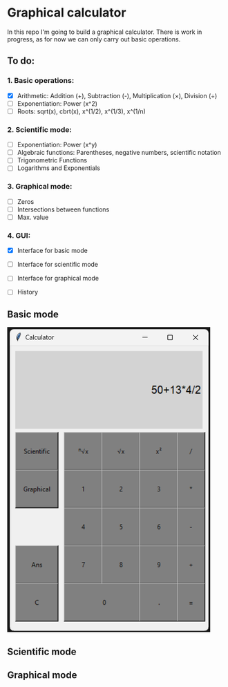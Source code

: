 # Graphical calculator
In this repo I'm going to build a graphical calculator. There is work in progress, as for now we can only carry out basic operations.

## To do:
### 1. Basic operations:
  - [x] Arithmetic: Addition (+), Subtraction (-), Multiplication (×), Division (÷)
  - [ ] Exponentiation: Power (x^2)
  - [ ] Roots: sqrt(x), cbrt(x), x^(1/2), x^(1/3), x^(1/n) 
### 2. Scientific mode:
  - [ ] Exponentiation: Power (x^y) 
  - [ ] Algebraic functions: Parentheses, negative numbers, scientific notation
  - [ ] Trigonometric Functions
  - [ ] Logarithms and Exponentials
### 3. Graphical mode:
  - [ ] Zeros
  - [ ] Intersections between functions
  - [ ] Max. value
### 4. GUI:
  - [x] Interface for basic mode
  - [ ] Interface for scientific mode
  - [ ] Interface for graphical mode
  - [ ] History


## Basic mode 
![Basic mode interface](Basic_mode.png)
## Scientific mode

## Graphical mode
